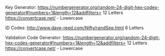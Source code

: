 Key Generator:
https://numbergenerator.org/random-24-digit-hex-codes-generator#!numbers=1&length=12&addfilters=
12 Letters
https://convertcase.net/ - Lowercase

ID Codes:
http://www.dave-reed.com/Nifty/randSeq.html
6 Letters

Validation Code Generator:
https://numbergenerator.org/random-24-digit-hex-codes-generator#!numbers=1&length=12&addfilters=
12 Letters
https://convertcase.net/ - Lowercase
